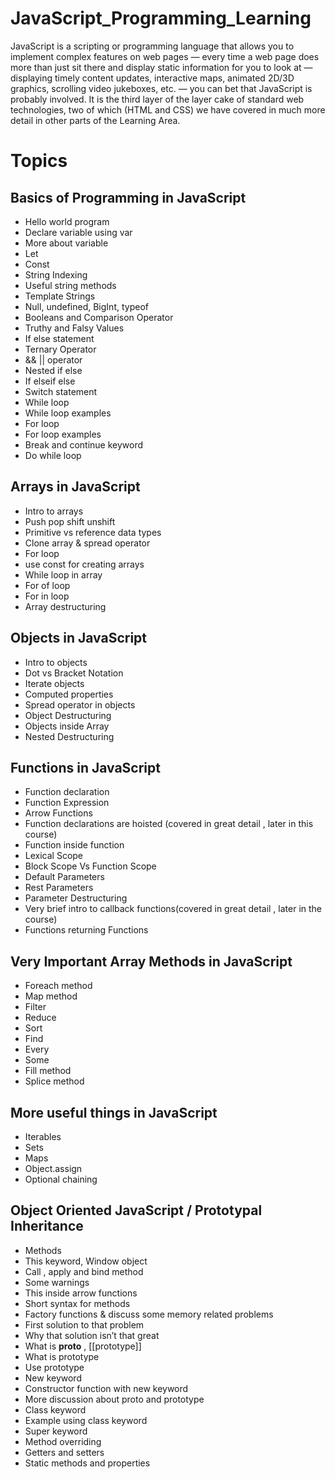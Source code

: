 # JavaScript_Programming_Learning
JavaScript is a scripting or programming language that allows you to implement complex features on web pages 
— every time a web page does more than just sit there and display static information for you to look at 
— displaying timely content updates, interactive maps, animated 2D/3D graphics, scrolling video jukeboxes, etc.
— you can bet that JavaScript is probably involved. It is the third layer of the layer cake of standard web technologies, two of which (HTML and CSS) we have covered in much more detail in other parts of the Learning Area.

# Topics 

## Basics of Programming in JavaScript
- Hello world program
- Declare variable using var
- More about variable
- Let
- Const
- String Indexing
- Useful string methods
- Template Strings
- Null, undefined, BigInt, typeof
- Booleans and Comparison Operator
- Truthy and Falsy Values
- If else statement
- Ternary Operator
- && || operator
- Nested if else
- If elseif else
- Switch statement
- While loop 
- While loop examples
- For loop
- For loop examples
- Break and continue keyword
- Do while loop

## Arrays in JavaScript
- Intro to arrays
- Push pop shift unshift
- Primitive vs reference data types
- Clone array & spread operator
- For loop
- use const for creating arrays
- While loop in array
- For of loop
- For in loop
- Array destructuring

## Objects in JavaScript
- Intro to objects
- Dot vs Bracket Notation
- Iterate objects
- Computed properties
- Spread operator in objects
- Object Destructuring
- Objects inside Array
- Nested Destructuring

## Functions in JavaScript
- Function declaration
- Function Expression
- Arrow Functions
- Function declarations are hoisted  (covered in great detail , later in this course)
- Function inside function
- Lexical Scope
- Block Scope Vs Function Scope
- Default Parameters
- Rest Parameters
- Parameter Destructuring
- Very brief intro to callback functions(covered in great detail , later in the course)
- Functions returning Functions 

## Very Important Array Methods in JavaScript
- Foreach method
- Map method
- Filter
- Reduce
- Sort
- Find
- Every
- Some
- Fill method
- Splice method


## More useful things in JavaScript
- Iterables
- Sets
- Maps
- Object.assign
- Optional chaining


## Object Oriented JavaScript / Prototypal Inheritance
- Methods
- This keyword, Window object
- Call , apply and bind method
- Some warnings
- This inside arrow functions
- Short syntax for methods
- Factory functions & discuss some memory related problems
- First solution to that problem
- Why that solution isn’t that great
- What is __proto__ , [[prototype]]
- What is prototype
- Use prototype
- New keyword
- Constructor function with new keyword
- More discussion about proto and prototype
- Class keyword
- Example using class keyword
- Super keyword
- Method overriding
- Getters and setters
- Static methods and properties
